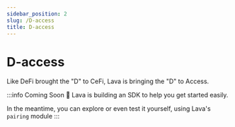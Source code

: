 ```yaml
---
sidebar_position: 2
slug: /D-access
title: D-access
---
```

# D-access
Like DeFi brought the "D" to CeFi, Lava is bringing the "D" to Access.

:::info Coming Soon 🚧
Lava is building an SDK to help you get started easily. 

In the meantime, you can explore or even test it yourself, using Lava's `pairing` module
:::

